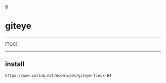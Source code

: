 g

# giteye

------

[TOC]

------

## install

```sh
https://www.collab.net/downloads/giteye-linux-64
```

